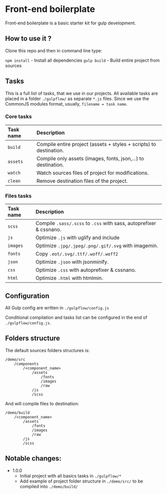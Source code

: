 # Front-end boilerplate

Front-end boilerplate is a basic starter kit for gulp development.

## How to use it ?

Clone this repo and then in command line type:

`npm install` - Install all dependencies
`gulp build`  - Build entire project from sources


## Tasks
This is a full list of tasks, that we use in our projects. All available tasks are placed in a folder `./gulpflow/` as separate `*.js` files. Since we use the CommonJS modules format, usually, `filename = task name`.

### Core tasks
Task name          | Description
:------------------|:----------------------------------
`build`            | Compile entire project (assets + styles + scripts) to destination.
`assets`           | Compile only assets (images, fonts, json,...) to destination.
`watch`            | Watch sources files of project for modifications.
`clean`            | Remove destination files of the project.

### Files tasks
Task name          | Description
:------------------|:----------------------------------
`scss`             | Compile `.sass/.scss` to `.css` with sass, autoprefixer & cssnano.
`js`               | Optimize `.js` with uglify and include
`images`           | Optimize `.jpg/.jpeg/.png/.gif/.svg` with imagemin.
`fonts`            | Copy `.eot/.svg/.ttf/.woff/.woff2`
`json`             | Optimize `.json` with jsonminify.
`css`              | Optimize `.css` with autoprefixer & cssnano.
`html`             | Optimize `.html` with htmlmin.


## Configuration

All Gulp config are written in `./gulpflow/config.js`

Conditional compilation and tasks list can be configured in the end of `./gulpflow/config.js`.


## Folders structure

The default sources folders structures is:

```
/demo/src
    /components
        /<component_name>
            /assets
                /fonts
                /images
                /raw
            /js
            /scss
```

And will compile files to destination:

```
/demo/build
    /<component_name>
        /assets
            /fonts
            /images
            /raw
        /js
        /scss
```


## Notable changes:

* 1.0.0
    * Initial project with all basics tasks in `./gulpflow/*`
    * Add example of project folder structure in `./demo/src/` to be compiled into `./demo/build/`
